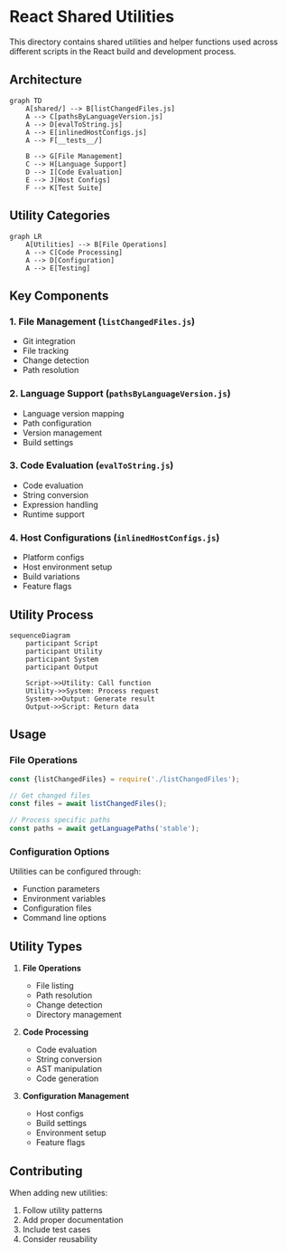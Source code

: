 # React Shared Utilities

This directory contains shared utilities and helper functions used across different scripts in the React build and development process.

## Architecture

```mermaid
graph TD
    A[shared/] --> B[listChangedFiles.js]
    A --> C[pathsByLanguageVersion.js]
    A --> D[evalToString.js]
    A --> E[inlinedHostConfigs.js]
    A --> F[__tests__/]
    
    B --> G[File Management]
    C --> H[Language Support]
    D --> I[Code Evaluation]
    E --> J[Host Configs]
    F --> K[Test Suite]
```

## Utility Categories

```mermaid
graph LR
    A[Utilities] --> B[File Operations]
    A --> C[Code Processing]
    A --> D[Configuration]
    A --> E[Testing]
```

## Key Components

### 1. File Management (`listChangedFiles.js`)
- Git integration
- File tracking
- Change detection
- Path resolution

### 2. Language Support (`pathsByLanguageVersion.js`)
- Language version mapping
- Path configuration
- Version management
- Build settings

### 3. Code Evaluation (`evalToString.js`)
- Code evaluation
- String conversion
- Expression handling
- Runtime support

### 4. Host Configurations (`inlinedHostConfigs.js`)
- Platform configs
- Host environment setup
- Build variations
- Feature flags

## Utility Process

```mermaid
sequenceDiagram
    participant Script
    participant Utility
    participant System
    participant Output
    
    Script->>Utility: Call function
    Utility->>System: Process request
    System->>Output: Generate result
    Output->>Script: Return data
```

## Usage

### File Operations

```javascript
const {listChangedFiles} = require('./listChangedFiles');

// Get changed files
const files = await listChangedFiles();

// Process specific paths
const paths = await getLanguagePaths('stable');
```

### Configuration Options

Utilities can be configured through:

- Function parameters
- Environment variables
- Configuration files
- Command line options

## Utility Types

1. **File Operations**
   - File listing
   - Path resolution
   - Change detection
   - Directory management

2. **Code Processing**
   - Code evaluation
   - String conversion
   - AST manipulation
   - Code generation

3. **Configuration Management**
   - Host configs
   - Build settings
   - Environment setup
   - Feature flags

## Contributing

When adding new utilities:

1. Follow utility patterns
2. Add proper documentation
3. Include test cases
4. Consider reusability 
